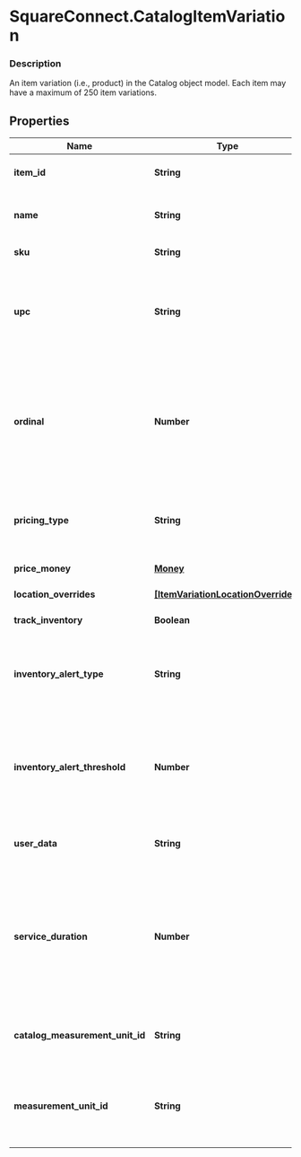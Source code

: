 # SquareConnect.CatalogItemVariation

### Description

An item variation (i.e., product) in the Catalog object model. Each item may have a maximum of 250 item variations.

## Properties
Name | Type | Description | Notes
------------ | ------------- | ------------- | -------------
**item_id** | **String** | The ID of the [CatalogItem](#type-catalogitem) associated with this item variation. Searchable. | [optional] 
**name** | **String** | The item variation&#39;s name. Searchable. This field has max length of 255 Unicode code points. | [optional] 
**sku** | **String** | The item variation&#39;s SKU, if any. Searchable. | [optional] 
**upc** | **String** | The item variation&#39;s UPC, if any. Searchable in the Connect API. This field is only exposed in the Connect API. It is not exposed in Square&#39;s Dashboard, Square Point of Sale app or Retail Point of Sale app. | [optional] 
**ordinal** | **Number** | The order in which this item variation should be displayed. This value is read-only. On writes, the ordinal for each item variation within a parent [CatalogItem](#type-catalogitem) is set according to the item variations&#39;s position. On reads, the value is not guaranteed to be sequential or unique. | [optional] 
**pricing_type** | **String** | Indicates whether the item variation&#39;s price is fixed or determined at the time of sale. See [CatalogPricingType](#type-catalogpricingtype) for possible values | [optional] 
**price_money** | [**Money**](Money.md) | The item variation&#39;s price, if fixed pricing is used. | [optional] 
**location_overrides** | [**[ItemVariationLocationOverrides]**](ItemVariationLocationOverrides.md) | Per-[location](#type-location) price and inventory overrides. | [optional] 
**track_inventory** | **Boolean** | If &#x60;true&#x60;, inventory tracking is active for the variation. | [optional] 
**inventory_alert_type** | **String** | Indicates whether the item variation displays an alert when its inventory quantity is less than or equal to its &#x60;inventory_alert_threshold&#x60;. See [InventoryAlertType](#type-inventoryalerttype) for possible values | [optional] 
**inventory_alert_threshold** | **Number** | If the inventory quantity for the variation is less than or equal to this value and &#x60;inventory_alert_type&#x60; is &#x60;LOW_QUANTITY&#x60;, the variation displays an alert in the merchant dashboard.  This value is always an integer. | [optional] 
**user_data** | **String** | Arbitrary user metadata to associate with the item variation. Cannot exceed 255 characters. Searchable. | [optional] 
**service_duration** | **Number** | If the [CatalogItem](#type-catalogitem) that owns this item variation is of type &#x60;APPOINTMENTS_SERVICE&#x60;, then this is the duration of the service in milliseconds. For example, a 30 minute appointment would have the value &#x60;1800000&#x60;, which is equal to 30 (minutes) * 60 (seconds per minute) * 1000 (milliseconds per second). | [optional] 
**catalog_measurement_unit_id** | **String** | Represents the unit used to measure a [CatalogItemVariation](#type-catalogitemvariation) and specifies the precision for decimal quantities. | [optional] 
**measurement_unit_id** | **String** | ID of the ‘CatalogMeasurementUnit’ that is used to measure the quantity sold of this item variation. If left unset, the item will be sold in whole quantities. | [optional] 


